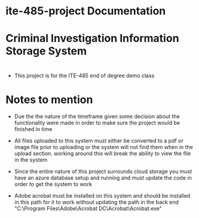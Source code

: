 # ite-485-project Documentation
#
# Criminal Investigation Information Storage System
#
* This project is for the ITE-485 end of degree demo class
#
# Notes to mention
  * Due the the nature of the timeframe given some decision about the functionality were made in order to make sure the project would be finished in time
  
  * All files uploaded to this system must either be converted to a pdf or image file prior to uploading or the system will not find them when in the upload section. working around this will break the ability to view the file in the system
  
  * Since the entire nature of this project surrounds cloud storage you must have an azure database setup and running and must update the code in order to get the system to work
  
  * Adobe acrobat must be installed on this system and should be installed in this path for it to work without updating the path in the back end "C:\Program Files\Adobe\Acrobat DC\Acrobat\Acrobat.exe"
